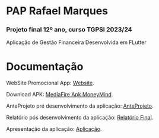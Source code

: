 # PAP Rafael Marques
<h3>Projeto final 12º ano, curso TGPSI 2023/24</h3>
<p>Aplicação de Gestão Financeira Desenvolvida em FLutter</p>

# Documentação
WebSite Promocional App: [Website](https://www.moneymind.pt/).

Download APK: [MediaFire Apk MoneyMind](https://www.mediafire.com/file/p3bek85gamqu3b5/moneymind_%25281%2529.apk/file).

AnteProjeto pré desenvolvimento da aplicação: [AnteProjeto](https://github.com/Marques960/site-moneymind/blob/main/N15%20-%20Anteprojeto%20-%20Rafael%20Marques%20(1).pdf). 

Relatório pós desenvolvimento da aplicação: [Relatório Final](https://github.com/Marques960/site-moneymind/blob/main/Relat%C3%B3rio%20Final%20PAP_Rafael_Marques%20(1).pdf). 

Apresentação da aplicação: [Aplicação](https://github.com/Marques960/site-moneymind/blob/main/Apresenta%C3%A7%C3%A3o_PAP_Rafael_Marques%20(1).pptx). 
